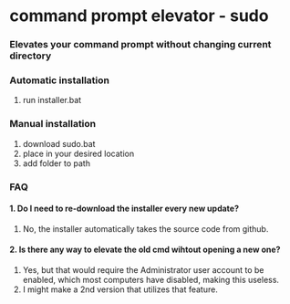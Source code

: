 # command prompt elevator - sudo

### Elevates your command prompt without changing current directory

### Automatic installation
1. run installer.bat

### Manual installation
1. download sudo.bat
2. place in your desired location
3. add folder to path

### FAQ
#### 1. Do I need to re-download the installer every new update?
   1. No, the installer automatically takes the source code from github.
#### 2. Is there any way to elevate the old cmd wihtout opening a new one?
   1. Yes, but that would require the Administrator user account to be enabled, which most computers have disabled, making this useless.
   2. I might make a 2nd version that utilizes that feature.
